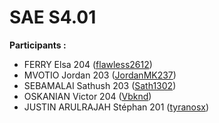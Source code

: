 # SAE S4.01

**Participants :**
- FERRY Elsa 204 ([flawless2612](https://github.com/flawless2612))
- MVOTIO Jordan 203 ([JordanMK237](https://github.com/JordanMK237))
- SEBAMALAI Sathush 203 ([Sath1302](https://github.com/Sath1302))
- OSKANIAN Victor 204 ([Vbknd](https://github.com/Vbknd))
- JUSTIN ARULRAJAH Stéphan 201 ([tyranosx](https://github.com/tyranosx))
